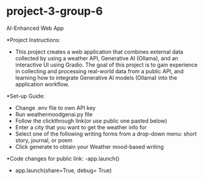 # project-3-group-6
AI-Enhanced Web App

*Project Instructions: 
- This project creates a web application that combines external data collected by using a weather API, Generative AI (Ollama), and an interactive UI using Gradio. The goal of this project is to gain experience in collecting and processing real-world data from a public API, and learning how to integrate Generative AI models (Ollama) into the application workflow.

*Set-up Guide: 
- Change .env file to own API key
- Run weathermoodgenai.py file
- Follow the clickthrough link(or use public one pasted below)
- Enter a city that you want to get the weather info for
- Select one of the following writing forms from a drop-down menu: short story, journal, or poem
- Click generate to obtain your Weather mood-based writing

*Code changes for public link:
-app.launch()
+ app.launch(share=True, debug= True)
